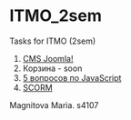 # ITMO_2sem
Tasks for ITMO (2sem)

1. [CMS Joomla!](goo.gl/B5WJhz)
2. Корзина - soon  
3. [5 вопросов по JavaScript](goo.gl/FzqaFj)
4. [SCORM](goo.gl/cWL0LR)

Magnitova Maria. s4107
